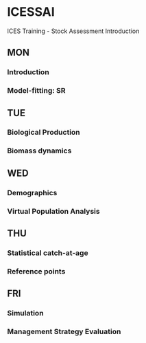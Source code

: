 # ICESSAI #

ICES Training - Stock Assessment Introduction

## MON

### Introduction

### Model-fitting: SR

## TUE

### Biological Production

### Biomass dynamics

## WED

### Demographics

### Virtual Population Analysis

## THU

### Statistical catch-at-age

### Reference points

## FRI

### Simulation

### Management Strategy Evaluation
